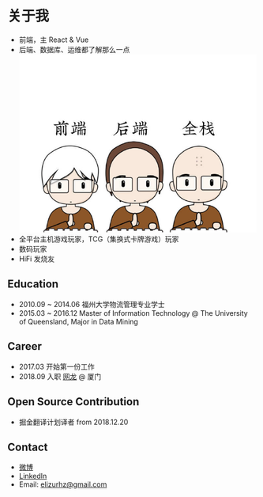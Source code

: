 # 关于我

- 前端，主 React & Vue
- 后端、数据库、运维都了解那么一点
![full-stack](./static/img_3431.jpg)
- 全平台主机游戏玩家，TCG（集换式卡牌游戏）玩家
- 数码玩家
- HiFi 发烧友

## Education

- 2010.09 ~ 2014.06 福州大学物流管理专业学士
- 2015.03 ~ 2016.12 Master of Information Technology @ The University of Queensland, Major in Data Mining

## Career

- 2017.03 开始第一份工作
- 2018.09 入职 [网龙](http://www.nd.com.cn) @ 厦门

## Open Source Contribution

- 掘金翻译计划译者 from 2018.12.20

## Contact
- [微博](https://weibo.com/1955273297)
- [LinkedIn](https://www.linkedin.com/in/%E7%9A%93%E6%B3%BD-%E5%BE%90-88877090/)
- Email: elizurhz@gmail.com
